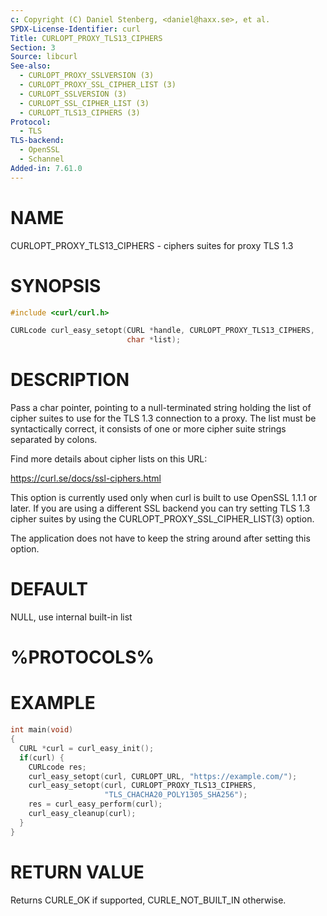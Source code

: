 ```yaml
---
c: Copyright (C) Daniel Stenberg, <daniel@haxx.se>, et al.
SPDX-License-Identifier: curl
Title: CURLOPT_PROXY_TLS13_CIPHERS
Section: 3
Source: libcurl
See-also:
  - CURLOPT_PROXY_SSLVERSION (3)
  - CURLOPT_PROXY_SSL_CIPHER_LIST (3)
  - CURLOPT_SSLVERSION (3)
  - CURLOPT_SSL_CIPHER_LIST (3)
  - CURLOPT_TLS13_CIPHERS (3)
Protocol:
  - TLS
TLS-backend:
  - OpenSSL
  - Schannel
Added-in: 7.61.0
---
```


# NAME

CURLOPT_PROXY_TLS13_CIPHERS - ciphers suites for proxy TLS 1.3

# SYNOPSIS

~~~c
#include <curl/curl.h>

CURLcode curl_easy_setopt(CURL *handle, CURLOPT_PROXY_TLS13_CIPHERS,
                          char *list);
~~~

# DESCRIPTION

Pass a char pointer, pointing to a null-terminated string holding the list of
cipher suites to use for the TLS 1.3 connection to a proxy. The list must be
syntactically correct, it consists of one or more cipher suite strings
separated by colons.

Find more details about cipher lists on this URL:

 https://curl.se/docs/ssl-ciphers.html

This option is currently used only when curl is built to use OpenSSL 1.1.1 or
later. If you are using a different SSL backend you can try setting TLS 1.3
cipher suites by using the CURLOPT_PROXY_SSL_CIPHER_LIST(3) option.

The application does not have to keep the string around after setting this
option.

# DEFAULT

NULL, use internal built-in list

# %PROTOCOLS%

# EXAMPLE

~~~c
int main(void)
{
  CURL *curl = curl_easy_init();
  if(curl) {
    CURLcode res;
    curl_easy_setopt(curl, CURLOPT_URL, "https://example.com/");
    curl_easy_setopt(curl, CURLOPT_PROXY_TLS13_CIPHERS,
                     "TLS_CHACHA20_POLY1305_SHA256");
    res = curl_easy_perform(curl);
    curl_easy_cleanup(curl);
  }
}
~~~

# RETURN VALUE

Returns CURLE_OK if supported, CURLE_NOT_BUILT_IN otherwise.
